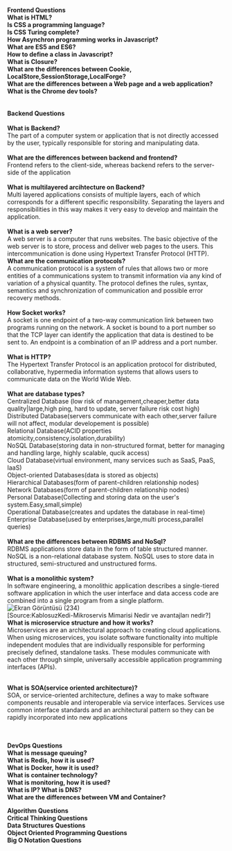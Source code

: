 **Frontend Questions**<br />
**What is HTML?**<br/>
**Is CSS a programming language?**<br/>
**Is CSS Turing complete?**<br/>
**How Asynchron programming works in Javascript?**<br/>
**What are ES5 and ES6?**<br/>
**How to define a class in Javascript?**<br/>
**What is Closure?**<br/>
**What are the differences between Cookie, LocalStore,SessionStorage,LocalForge?**<br/>
**What are the differences between a Web page and a web application?**<br/>
**What is the Chrome dev tools?**<br/>
<br/>
<br/>
**Backend Questions**<br/>
<br/>
**What is Backend?**<br/>
The part of a computer system or application that is not directly accessed by the user, typically responsible for storing and manipulating data.<br/>
<br/>
**What are the differences between backend and frontend?**<br/>
Frontend refers to the client-side, whereas backend refers to the server-side of the application<br/>
<br/>
**What is multilayered arcihtecture on Backend?**<br/>
Multi layered applications consists of multiple layers, each of which corresponds for a different specific responsibility. Separating the layers and responsibilities in this way makes it very easy to develop and maintain the application.<br/>
<br/>
**What is a web server?**<br/>
A web server is a computer that runs websites. The basic objective of the web server is to store, process and deliver web pages to the users. This intercommunication is done using Hypertext Transfer Protocol (HTTP).
<br/>
**What are the communication protocols?**<br/>
A communication protocol is a system of rules that allows two or more entities of a communications system to transmit information via any kind of variation of a physical quantity. The protocol defines the rules, syntax, semantics and synchronization of communication and possible error recovery methods.<br/>
<br/>
**How Socket works?**<br/>
A socket is one endpoint of a two-way communication link between two programs running on the network. A socket is bound to a port number so that the TCP layer can identify the application that data is destined to be sent to. An endpoint is a combination of an IP address and a port number.<br/>
<br/>
**What is HTTP?**<br/>
The Hypertext Transfer Protocol is an application protocol for distributed, collaborative, hypermedia information systems that allows users to communicate data on the World Wide Web.<br/>
<br/>
**What are database types?**<br/>
Centralized Database (low risk of management,cheaper,better data quality|large,high ping, hard to update, server failure risk cost high)<br/>
Distributed Database(servers communicate with each other,server failure will not affect, modular developement is possible)<br/>
Relational Database(ACID properties atomicity,consistency,isolation,durability)<br/>
NoSQL Database(storing data in non-structured format, better for managing and handling large, highly scalable, qucik access)<br/>
Cloud Database(virtual environment, many services such as SaaS, PaaS, IaaS)<br/>
Object-oriented Databases(data is stored as objects)<br/>
Hierarchical Databases(form of parent-children relationship nodes)<br/>
Network Databases(form of parent-children relationship nodes)<br/>
Personal Database(Collecting and storing data on the user's system.Easy,small,simple)<br/>
Operational Database(creates and updates the database in real-time)<br/>
Enterprise Database(used by enterprises,large,multi process,parallel queries)<br/>
<br/>
**What are the differences between RDBMS and NoSql?**<br/>
RDBMS applications store data in the form of table structured manner. NoSQL is a non-relational database system. NoSQL uses to store data in structured, semi-structured and unstructured forms.<br/>
<br/>
**What is a monolithic system?**<br/>
In software engineering, a monolithic application describes a single-tiered software application in which the user interface and data access code are combined into a single program from a single platform.<br/>
![Ekran Görüntüsü (234)](https://user-images.githubusercontent.com/43732258/141296361-80924e5c-84a3-4ee4-8ef2-c937263fb575.png)
<br/>
[Source:KablosuzKedi-Mikroservis Mimarisi Nedir ve avantajları nedir?]
<br/>
**What is microservice structure and how it works?**<br/>
Microservices are an architectural approach to creating cloud applications. When using microservices, you isolate software functionality into multiple independent modules that are individually responsible for performing precisely defined, standalone tasks. These modules communicate with each other through simple, universally accessible application programming interfaces (APIs).<br/>
<br/>

**What is SOA(service oriented architecture)?**<br/>
SOA, or service-oriented architecture, defines a way to make software components reusable and interoperable via service interfaces. Services use common interface standards and an architectural pattern so they can be rapidly incorporated into new applications<br/>
<br/>
<br/>

**DevOps Questions**<br/>
**What is message queuing?**<br/>
**What is Redis, how it is used?**<br/>
**What is Docker, how it is used?**<br/>
**What is container technology?**<br/>
**What is monitoring, how it is used?**<br/>
**What is IP? What is DNS?**<br/>
**What are the differences between VM and Container?**<br/>



**Algorithm Questions**<br/>
**Critical Thinking Questions**<br/>
**Data Structures Questions**<br/>
**Object Oriented Programming Questions**<br/>
**Big O Notation Questions**<br/>
